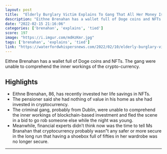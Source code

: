 ```yaml
---
layout: post
title:  "Elderly Burglary Victim Explains To Gang That All Her Money Is Tied Up In Crypto"
description: "Eithne Brenahan has a wallet full of Doge coins and NFTs. The gang were unable to comprehend the inner workings of the crypto-currency."
date: "2022-02-15 21:16:06"
categories: ['brenahan', 'explains', 'tied']
score: 197
image: "https://i.imgur.com/mdHzKmr.jpg"
tags: ['brenahan', 'explains', 'tied']
link: "https://waterfordwhispersnews.com/2022/02/10/elderly-burglary-victim-explains-to-gang-that-all-her-money-is-tied-up-in-crypto/"
---
```


Eithne Brenahan has a wallet full of Doge coins and NFTs. The gang were unable to comprehend the inner workings of the crypto-currency.

## Highlights

- Eithne Brenahan, 86, has recently invested her life savings in NFTs.
- The pensioner said she had nothing of value in his home as she had invested in cryptocurrency.
- The criminal gang, probably from Dublin, were unable to comprehend the inner workings of blockchain-based investment and fled the scene in a bid to go rob someone else while the night was young.
- Meanwhile, financial experts didn’t think now was the time to tell Ms Branahan that cryptocurrency probably wasn”t any safer or more secure in the long run that having a shoebox full of fifties in her wardrobe was no longer secure.

---
